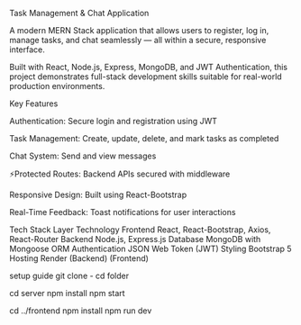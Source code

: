 Task Management & Chat Application

A modern MERN Stack application that allows users to register, log in, manage tasks, and chat seamlessly — all within a secure, responsive interface.

Built with React, Node.js, Express, MongoDB, and JWT Authentication, this project demonstrates full-stack development skills suitable for real-world production environments.

 Key Features

 Authentication: Secure login and registration using JWT

 Task Management: Create, update, delete, and mark tasks as completed

 Chat System: Send and view messages 

⚡Protected Routes: Backend APIs secured with middleware

 Responsive Design: Built using React-Bootstrap

Real-Time Feedback: Toast notifications for user interactions

Tech Stack
Layer	Technology
Frontend	React, React-Bootstrap, Axios, React-Router
Backend	Node.js, Express.js
Database	MongoDB with Mongoose ORM
Authentication	JSON Web Token (JWT)
Styling	Bootstrap 5
Hosting	Render (Backend) (Frontend)

setup guide
git clone - 
cd folder

cd server
npm install
npm start

cd ../frontend
npm install
npm run dev

